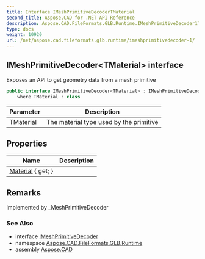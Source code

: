 ```yaml
---
title: Interface IMeshPrimitiveDecoderTMaterial
second_title: Aspose.CAD for .NET API Reference
description: Aspose.CAD.FileFormats.GLB.Runtime.IMeshPrimitiveDecoder1TMaterial interface. Exposes an API to get geometry data from a mesh primitive
type: docs
weight: 10920
url: /net/aspose.cad.fileformats.glb.runtime/imeshprimitivedecoder-1/
---
```

## IMeshPrimitiveDecoder&lt;TMaterial&gt; interface

Exposes an API to get geometry data from a mesh primitive

```csharp
public interface IMeshPrimitiveDecoder<TMaterial> : IMeshPrimitiveDecoder
    where TMaterial : class
```

| Parameter | Description |
| --- | --- |
| TMaterial | The material type used by the primitive |

## Properties

| Name | Description |
| --- | --- |
| [Material](../../aspose.cad.fileformats.glb.runtime/imeshprimitivedecoder-1/material/) { get; } |  |

## Remarks

Implemented by _MeshPrimitiveDecoder

### See Also

* interface [IMeshPrimitiveDecoder](../imeshprimitivedecoder/)
* namespace [Aspose.CAD.FileFormats.GLB.Runtime](../../aspose.cad.fileformats.glb.runtime/)
* assembly [Aspose.CAD](../../)


